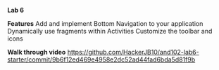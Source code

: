 **Lab 6**

**Features**
Add and implement Bottom Navigation to your application
Dynamically use fragments within Activities
Customize the toolbar and icons


**Walk through video**
https://github.com/HackerJB10/and102-lab6-starter/commit/9b6f12ed469e4958e2dc52ad44fad6bda5d81f9b
